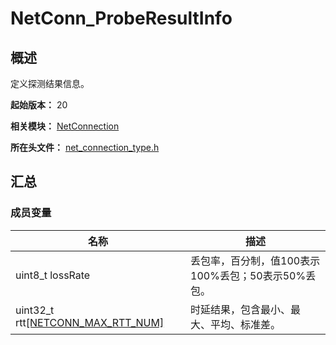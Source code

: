 # NetConn_ProbeResultInfo

## 概述

定义探测结果信息。

**起始版本：** 20

**相关模块：** [NetConnection](capi-netconnection.md)

**所在头文件：** [net_connection_type.h](capi-net-connection-type-h.md)

## 汇总

### 成员变量

| 名称 | 描述 |
| -- | -- |
| uint8_t lossRate |丢包率，百分制，值100表示100%丢包；50表示50%丢包。 |
| uint32_t rtt[[NETCONN_MAX_RTT_NUM]](capi-net-connection-type-h.md#宏定义) | 时延结果，包含最小、最大、平均、标准差。 |